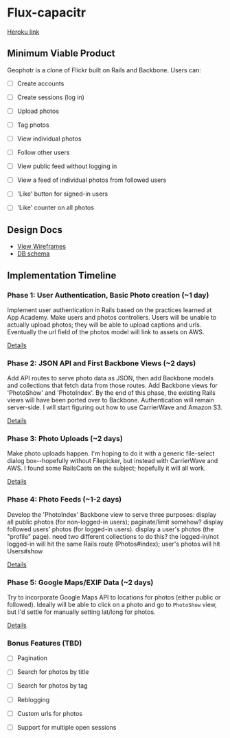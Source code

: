 # Flux-capacitr

[Heroku link][heroku]

[heroku]: http://flux-capacitr.herokuapp.com

## Minimum Viable Product
Geophotr is a clone of Flickr built on Rails and Backbone. Users can:

- [ ] Create accounts
- [ ] Create sessions (log in)
- [ ] Upload photos
- [ ] Tag photos
- [ ] View individual photos
- [ ] Follow other users
- [ ] View public feed without logging in
- [ ] View a feed of individual photos from followed users
- [ ] 'Like' button for signed-in users
- [ ] 'Like' counter on all photos


## Design Docs
* [View Wireframes][views]
* [DB schema][schema]

[views]: ./docs/views.md
[schema]: ./docs/schema.md

## Implementation Timeline

### Phase 1: User Authentication, Basic Photo creation (~1 day)
Implement user authentication in Rails based on the practices learned at
App Academy. Make users and photos controllers. Users will be unable to actually
upload photos; they will be able to upload captions and urls. Eventually the url
field of the photos model will link to assets on AWS.

[Details][phase-one]

### Phase 2: JSON API and First Backbone Views (~2 days)
Add API routes to serve photo data as JSON, then add Backbone models and
collections that fetch data from those routes. Add Backbone
views for 'PhotoShow' and 'PhotoIndex'. By the end of this
phase, the existing Rails views will have been ported over to Backbone.
Authentication will remain server-side. I will start figuring out how to use
CarrierWave and Amazon S3.

[Details][phase-two]

### Phase 3: Photo Uploads (~2 days)
Make photo uploads happen. I'm hoping to do it with a generic file-select
dialog box--hopefully without Filepicker, but instead with CarrierWave and AWS.
I found some RailsCasts on the subject; hopefully it will all work.

[Details][phase-three]

### Phase 4: Photo Feeds (~1-2 days)
Develop the 'PhotoIndex' Backbone view to serve three purposes:
  display all public photos (for non-logged-in users);
    paginate/limit somehow?
  display followed users' photos (for logged-in users).
  display a user's photos (the "profile" page).
    need two different collections to do this? the logged-in/not logged-in will
    hit the same Rails route (Photos#index); user's photos will hit Users#show


[Details][phase-four]

### Phase 5: Google Maps/EXIF Data (~2 days)
Try to incorporate Google Maps API to locations for photos (either public or
followed). Ideally will be able to click on a photo and go to `PhotoShow` view,
but I'd settle for manually setting lat/long for photos.

[Details][phase-five]

### Bonus Features (TBD)

- [ ] Pagination
- [ ] Search for photos by title
- [ ] Search for photos by tag
- [ ] Reblogging
- [ ] Custom urls for photos
- [ ] Support for multiple open sessions


[phase-one]: ./docs/phases/phase1.md
[phase-two]: ./docs/phases/phase2.md
[phase-three]: ./docs/phases/phase3.md
[phase-four]: ./docs/phases/phase4.md
[phase-five]: ./docs/phases/phase5.md


